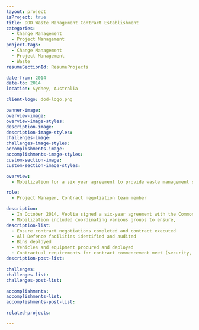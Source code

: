 ```yaml
---
layout: project
isProject: true
title: DOD Waste Management Contract Establishment
categories:
  - Change Management
  - Project Management
project-tags:
  - Change Management
  - Project Management
  - Waste
resumeSectionId: ResumeProjects

date-from: 2014
date-to: 2014
location: Sydney, Australia

client-logo: dod-logo.png

banner-image:
overview-image:
overview-image-styles:
description-image:
description-image-styles:
challenges-image:
challenges-image-styles:
accomplishments-image:
accomplishments-image-styles:
custom-section-image:
custom-section-image-styles:

overview:
  - Mobilization for a six year agreement to provide waste management services to the Australian Department of Defence.

role:
  - Project Manager, Contract negotiation team member

description:
  - In October 2014, Veolia signed a six-year agreement with the Commonwealth of Australia, represented by the Department of Defence for a total waste management solution.
  - Mobilization included coordinating various groups to ensure,
description-list:
  - Ensure contract negotiations completed and contract executed
  - All Defence facilities identified and audited
  - Bins deployed
  - Vehicles and equipment procured and deployed
  - Contractual requirements for contract commencement meet (security, plans etc.)
description-post-list:

challenges:
challenges-list:    
challenges-post-list:    

accomplishments:
accomplishments-list:    
accomplishments-post-list:    

related-projects:

---
```

